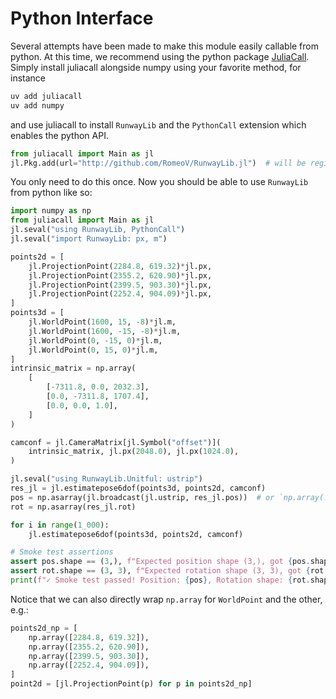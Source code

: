 # Python Interface
Several attempts have been made to make this module easily callable from python.
At this time, we recommend using the python package [JuliaCall](https://juliapy.github.io/PythonCall.jl/stable/juliacall/).
Simply install juliacall alongside numpy using your favorite method, for instance
```bash
uv add juliacall
uv add numpy
```
and use juliacall to install `RunwayLib` and the `PythonCall` extension which enables
the python API.
```python
from juliacall import Main as jl
jl.Pkg.add(url="http://github.com/RomeoV/RunwayLib.jl")  # will be registered soon
```
You only need to do this once. Now you should be able to use `RunwayLib` from python like so:
```python
import numpy as np
from juliacall import Main as jl
jl.seval("using RunwayLib, PythonCall")
jl.seval("import RunwayLib: px, m")

points2d = [
    jl.ProjectionPoint(2284.8, 619.32)*jl.px,
    jl.ProjectionPoint(2355.2, 620.90)*jl.px,
    jl.ProjectionPoint(2399.5, 903.30)*jl.px,
    jl.ProjectionPoint(2252.4, 904.09)*jl.px,
]
points3d = [
    jl.WorldPoint(1600, 15, -8)*jl.m,
    jl.WorldPoint(1600, -15, -8)*jl.m,
    jl.WorldPoint(0, -15, 0)*jl.m,
    jl.WorldPoint(0, 15, 0)*jl.m,
]
intrinsic_matrix = np.array(
    [
        [-7311.8, 0.0, 2032.3],
        [0.0, -7311.8, 1707.4],
        [0.0, 0.0, 1.0],
    ]
)

camconf = jl.CameraMatrix[jl.Symbol("offset")](
    intrinsic_matrix, jl.px(2048.0), jl.px(1024.0),
)

jl.seval("using RunwayLib.Unitful: ustrip")
res_jl = jl.estimatepose6dof(points3d, points2d, camconf)
pos = np.asarray(jl.broadcast(jl.ustrip, res_jl.pos))  # or `np.array(..., copy=None)`
rot = np.asarray(res_jl.rot)

for i in range(1_000):
    jl.estimatepose6dof(points3d, points2d, camconf)

# Smoke test assertions
assert pos.shape == (3,), f"Expected position shape (3,), got {pos.shape}"
assert rot.shape == (3, 3), f"Expected rotation shape (3, 3), got {rot.shape}"
print(f"✓ Smoke test passed! Position: {pos}, Rotation shape: {rot.shape}")

```

Notice that we can also directly wrap `np.array` for `WorldPoint` and the other, e.g.:
```python
points2d_np = [
    np.array([2284.8, 619.32]),
    np.array([2355.2, 620.90]),
    np.array([2399.5, 903.30]),
    np.array([2252.4, 904.09]),
]
point2d = [jl.ProjectionPoint(p) for p in points2d_np]
```

